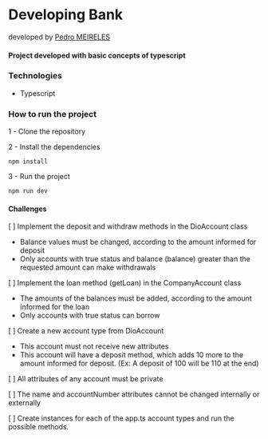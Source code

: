 # Developing Bank
developed by [Pedro MEIRELES](https://github.com/ProjectXTN)

#### Project developed with basic concepts of typescript

### Technologies
- Typescript

### How to run the project

1 - Clone the repository

2 - Install the dependencies
    
    npm install

3 - Run the project

    npm run dev

#### Challenges
[ ] Implement the deposit and withdraw methods in the DioAccount class
  - Balance values ​​must be changed, according to the amount informed for deposit
  - Only accounts with true status and balance (balance) greater than the requested amount can make withdrawals

[ ] Implement the loan method (getLoan) in the CompanyAccount class
  - The amounts of the balances must be added, according to the amount informed for the loan
  - Only accounts with true status can borrow

[ ] Create a new account type from DioAccount
  - This account must not receive new attributes
  - This account will have a deposit method, which adds 10 more to the amount informed for deposit. (Ex: A deposit of 100 will be 110 at the end)

[ ] All attributes of any account must be private

[ ] The name and accountNumber attributes cannot be changed internally or externally

[ ] Create instances for each of the app.ts account types and run the possible methods.